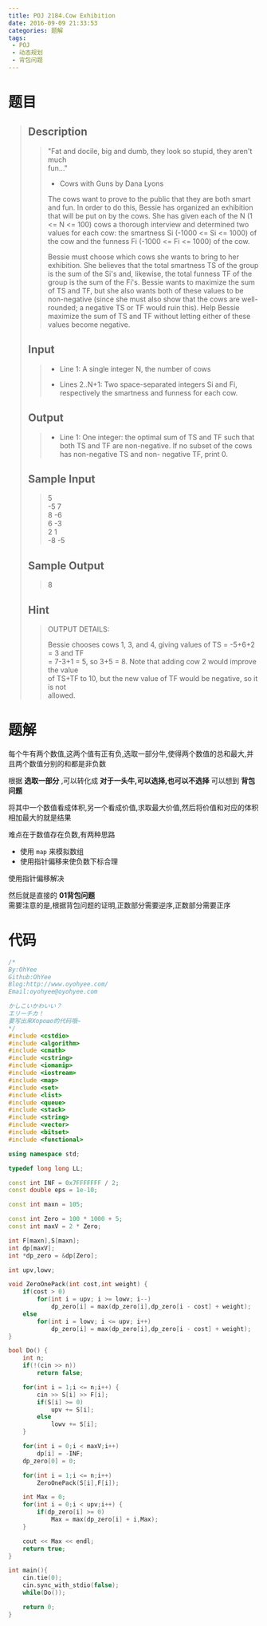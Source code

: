 ```yaml
---
title: POJ 2184.Cow Exhibition
date: 2016-09-09 21:33:53
categories: 题解
tags: 
 - POJ
 - 动态规划
 - 背包问题
---
```

# 题目
> 
> ## Description  
>> "Fat and docile, big and dumb, they look so stupid, they aren't much   
>> fun..."   
>> - Cows with Guns by Dana Lyons   
>>   
>> The cows want to prove to the public that they are both smart and fun. In order to do this, Bessie has organized an exhibition that will be put on by the cows. She has given each of the N (1 &lt;= N &lt;= 100) cows a thorough interview and determined two values for each cow: the smartness Si (-1000 &lt;= Si &lt;= 1000) of the cow and the funness Fi (-1000 &lt;= Fi &lt;= 1000) of the cow.   
>>   
>> Bessie must choose which cows she wants to bring to her exhibition. She believes that the total smartness TS of the group is the sum of the Si's and, likewise, the total funness TF of the group is the sum of the Fi's. Bessie wants to maximize the sum of TS and TF, but she also wants both of these values to be non-negative (since she must also show that the cows are well-rounded; a negative TS or TF would ruin this). Help Bessie maximize the sum of TS and TF without letting either of these values become negative.   
>> <!--more-->  
> 
> ## Input  
>> * Line 1: A single integer N, the number of cows   
>>   
>> * Lines 2..N+1: Two space-separated integers Si and Fi, respectively the smartness and funness for each cow.   
> 
> ## Output  
>> * Line 1: One integer: the optimal sum of TS and TF such that both TS and TF are non-negative. If no subset of the cows has non-negative TS and non- negative TF, print 0.   
>>   
> 
> ## Sample Input  
>> 5  
>> -5 7  
>> 8 -6  
>> 6 -3  
>> 2 1  
>> -8 -5  
> 
> ## Sample Output  
>> 8  
>    
> ## Hint  
>> OUTPUT DETAILS:   
>>   
>> Bessie chooses cows 1, 3, and 4, giving values of TS = -5+6+2 = 3 and TF   
>> = 7-3+1 = 5, so 3+5 = 8. Note that adding cow 2 would improve the value   
>> of TS+TF to 10, but the new value of TF would be negative, so it is not   
>> allowed.   


# 题解
每个牛有两个数值,这两个值有正有负,选取一部分牛,使得两个数值的总和最大,并且两个数值分别的和都是非负数  

根据 **选取一部分** ,可以转化成 **对于一头牛,可以选择,也可以不选择** 可以想到 **背包问题**  

将其中一个数值看成体积,另一个看成价值,求取最大价值,然后将价值和对应的体积相加最大的就是结果  

难点在于数值存在负数,有两种思路  

- 使用 `map` 来模拟数组
- 使用指针偏移来使负数下标合理

使用指针偏移解决  

然后就是直接的 **01背包问题**  
需要注意的是,根据背包问题的证明,正数部分需要逆序,正数部分需要正序  



# 代码
```cpp Cow Exhibition https://github.com/OhYee/ACM.github.io/blob/master/POJ/2184.%43%6F%77%20%45%78%68%69%62%69%74%69%6F%6E.cpp 代码备份
/*
By:OhYee
Github:OhYee
Blog:http://www.oyohyee.com/
Email:oyohyee@oyohyee.com

かしこいかわいい？
エリーチカ！
要写出来Хорошо的代码哦~
*/
#include <cstdio>
#include <algorithm>
#include <cmath>
#include <cstring>
#include <iomanip>
#include <iostream>
#include <map>
#include <set>
#include <list>
#include <queue>
#include <stack>
#include <string>
#include <vector>
#include <bitset>
#include <functional>

using namespace std;

typedef long long LL;

const int INF = 0x7FFFFFFF / 2;
const double eps = 1e-10;

const int maxn = 105;

const int Zero = 100 * 1000 + 5;
const int maxV = 2 * Zero;

int F[maxn],S[maxn];
int dp[maxV];
int *dp_zero = &dp[Zero];

int upv,lowv;

void ZeroOnePack(int cost,int weight) {
    if(cost > 0)
        for(int i = upv; i >= lowv; i--)
            dp_zero[i] = max(dp_zero[i],dp_zero[i - cost] + weight);
    else
        for(int i = lowv; i <= upv; i++)
            dp_zero[i] = max(dp_zero[i],dp_zero[i - cost] + weight);
}

bool Do() {
    int n;
    if(!(cin >> n))
        return false;

    for(int i = 1;i <= n;i++) {
        cin >> S[i] >> F[i];
        if(S[i] >= 0)
            upv += S[i];
        else
            lowv += S[i];
    }

    for(int i = 0;i < maxV;i++)
        dp[i] = -INF;
    dp_zero[0] = 0;

    for(int i = 1;i <= n;i++)
        ZeroOnePack(S[i],F[i]);

    int Max = 0;
    for(int i = 0;i < upv;i++) {
        if(dp_zero[i] >= 0)
            Max = max(dp_zero[i] + i,Max);
    }

    cout << Max << endl;
    return true;
}

int main(){
    cin.tie(0);
    cin.sync_with_stdio(false);
    while(Do());

    return 0;
}
```